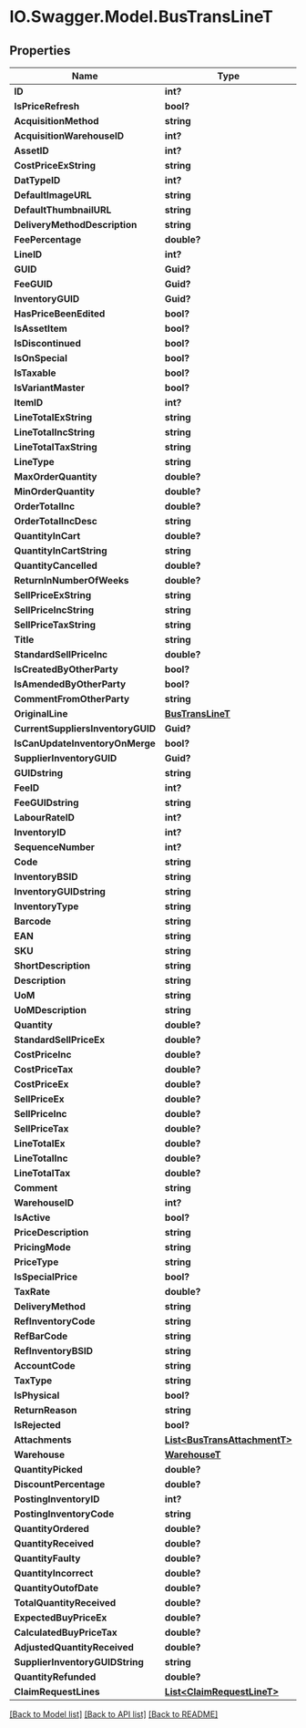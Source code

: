 # IO.Swagger.Model.BusTransLineT
## Properties

Name | Type | Description | Notes
------------ | ------------- | ------------- | -------------
**ID** | **int?** |  | [optional] 
**IsPriceRefresh** | **bool?** |  | [optional] 
**AcquisitionMethod** | **string** |  | [optional] 
**AcquisitionWarehouseID** | **int?** |  | [optional] 
**AssetID** | **int?** |  | [optional] 
**CostPriceExString** | **string** |  | [optional] 
**DatTypeID** | **int?** |  | [optional] 
**DefaultImageURL** | **string** |  | [optional] 
**DefaultThumbnailURL** | **string** |  | [optional] 
**DeliveryMethodDescription** | **string** |  | [optional] 
**FeePercentage** | **double?** |  | [optional] 
**LineID** | **int?** |  | [optional] 
**GUID** | **Guid?** |  | [optional] 
**FeeGUID** | **Guid?** |  | [optional] 
**InventoryGUID** | **Guid?** |  | [optional] 
**HasPriceBeenEdited** | **bool?** |  | [optional] 
**IsAssetItem** | **bool?** |  | [optional] 
**IsDiscontinued** | **bool?** |  | [optional] 
**IsOnSpecial** | **bool?** |  | [optional] 
**IsTaxable** | **bool?** |  | [optional] 
**IsVariantMaster** | **bool?** |  | [optional] 
**ItemID** | **int?** |  | [optional] 
**LineTotalExString** | **string** |  | [optional] 
**LineTotalIncString** | **string** |  | [optional] 
**LineTotalTaxString** | **string** |  | [optional] 
**LineType** | **string** |  | [optional] 
**MaxOrderQuantity** | **double?** |  | [optional] 
**MinOrderQuantity** | **double?** |  | [optional] 
**OrderTotalInc** | **double?** |  | [optional] 
**OrderTotalIncDesc** | **string** |  | [optional] 
**QuantityInCart** | **double?** |  | [optional] 
**QuantityInCartString** | **string** |  | [optional] 
**QuantityCancelled** | **double?** |  | [optional] 
**ReturnInNumberOfWeeks** | **double?** |  | [optional] 
**SellPriceExString** | **string** |  | [optional] 
**SellPriceIncString** | **string** |  | [optional] 
**SellPriceTaxString** | **string** |  | [optional] 
**Title** | **string** |  | [optional] 
**StandardSellPriceInc** | **double?** |  | [optional] 
**IsCreatedByOtherParty** | **bool?** |  | [optional] 
**IsAmendedByOtherParty** | **bool?** |  | [optional] 
**CommentFromOtherParty** | **string** |  | [optional] 
**OriginalLine** | [**BusTransLineT**](BusTransLineT.md) |  | [optional] 
**CurrentSuppliersInventoryGUID** | **Guid?** |  | [optional] 
**IsCanUpdateInventoryOnMerge** | **bool?** |  | [optional] 
**SupplierInventoryGUID** | **Guid?** |  | [optional] 
**GUIDstring** | **string** |  | [optional] 
**FeeID** | **int?** |  | [optional] 
**FeeGUIDstring** | **string** |  | [optional] 
**LabourRateID** | **int?** |  | [optional] 
**InventoryID** | **int?** |  | [optional] 
**SequenceNumber** | **int?** |  | [optional] 
**Code** | **string** |  | [optional] 
**InventoryBSID** | **string** |  | [optional] 
**InventoryGUIDstring** | **string** |  | [optional] 
**InventoryType** | **string** |  | [optional] 
**Barcode** | **string** |  | [optional] 
**EAN** | **string** |  | [optional] 
**SKU** | **string** |  | [optional] 
**ShortDescription** | **string** |  | [optional] 
**Description** | **string** |  | [optional] 
**UoM** | **string** |  | [optional] 
**UoMDescription** | **string** |  | [optional] 
**Quantity** | **double?** |  | [optional] 
**StandardSellPriceEx** | **double?** |  | [optional] 
**CostPriceInc** | **double?** |  | [optional] 
**CostPriceTax** | **double?** |  | [optional] 
**CostPriceEx** | **double?** |  | [optional] 
**SellPriceEx** | **double?** |  | [optional] 
**SellPriceInc** | **double?** |  | [optional] 
**SellPriceTax** | **double?** |  | [optional] 
**LineTotalEx** | **double?** |  | [optional] 
**LineTotalInc** | **double?** |  | [optional] 
**LineTotalTax** | **double?** |  | [optional] 
**Comment** | **string** |  | [optional] 
**WarehouseID** | **int?** |  | [optional] 
**IsActive** | **bool?** |  | [optional] 
**PriceDescription** | **string** |  | [optional] 
**PricingMode** | **string** |  | [optional] 
**PriceType** | **string** |  | [optional] 
**IsSpecialPrice** | **bool?** |  | [optional] 
**TaxRate** | **double?** |  | [optional] 
**DeliveryMethod** | **string** |  | [optional] 
**RefInventoryCode** | **string** |  | [optional] 
**RefBarCode** | **string** |  | [optional] 
**RefInventoryBSID** | **string** |  | [optional] 
**AccountCode** | **string** |  | [optional] 
**TaxType** | **string** |  | [optional] 
**IsPhysical** | **bool?** |  | [optional] 
**ReturnReason** | **string** |  | [optional] 
**IsRejected** | **bool?** |  | [optional] 
**Attachments** | [**List&lt;BusTransAttachmentT&gt;**](BusTransAttachmentT.md) |  | [optional] 
**Warehouse** | [**WarehouseT**](WarehouseT.md) |  | [optional] 
**QuantityPicked** | **double?** |  | [optional] 
**DiscountPercentage** | **double?** |  | [optional] 
**PostingInventoryID** | **int?** |  | [optional] 
**PostingInventoryCode** | **string** |  | [optional] 
**QuantityOrdered** | **double?** |  | [optional] 
**QuantityReceived** | **double?** |  | [optional] 
**QuantityFaulty** | **double?** |  | [optional] 
**QuantityIncorrect** | **double?** |  | [optional] 
**QuantityOutofDate** | **double?** |  | [optional] 
**TotalQuantityReceived** | **double?** |  | [optional] 
**ExpectedBuyPriceEx** | **double?** |  | [optional] 
**CalculatedBuyPriceTax** | **double?** |  | [optional] 
**AdjustedQuantityReceived** | **double?** |  | [optional] 
**SupplierInventoryGUIDString** | **string** |  | [optional] 
**QuantityRefunded** | **double?** |  | [optional] 
**ClaimRequestLines** | [**List&lt;ClaimRequestLineT&gt;**](ClaimRequestLineT.md) |  | [optional] 

[[Back to Model list]](../Models) [[Back to API list]](../Api) [[Back to README]](../README.md)

